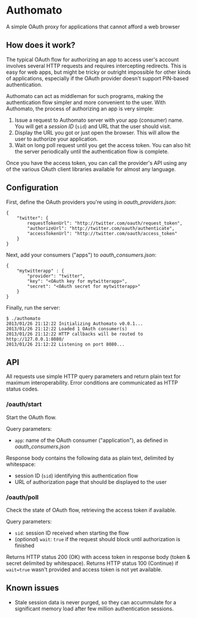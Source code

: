 # Authomato

A simple OAuth proxy for applications that cannot afford a web browser

## How does it work?

The typical OAuth flow for authorizing an app to access user's account
involves several HTTP requests and requires intercepting redirects.
This is easy for web apps, but might be tricky or outright impossible
for other kinds of applications, especially if the OAuth provider
doesn't support PIN-based authentication.

Authomato can act as middleman for such programs, making the authentication
flow simpler and more convenient to the user. With Authomato,
the process of authorizing an app is very simple:

1. Issue a request to Authomato server with your app (consumer) name.
   You will get a _session ID_ (`sid`) and URL that the user should visit.
2. Display the URL you got or just open the browser. This will allow the user
   to authorize your application.
3. Wait on long poll request until you get the access token. You can also hit
   the server periodically until the authentication flow is complete.

Once you have the access token, you can call the provider's API using
any of the various OAuth client libraries available for almost any language.

## Configuration

First, define the OAuth providers you're using in _oauth\_providers.json_:

    {
        "twitter": {
            requestTokenUrl": "http://twitter.com/oauth/request_token",
            "authorizeUrl": "http://twitter.com/oauth/authenticate",
            "accessTokenUrl": "http://twitter.com/oauth/access_token"
        }
    }

Next, add your consumers ("apps") to _oauth_consumers.json_:

    {
        "mytwitterapp" : {
            "provider": "twitter",
            "key": "<OAuth key for mytwitterapp>",
            "secret": "<OAuth secret for mytwitterapp>"
        }
    }

Finally, run the server:

    $ ./authomato
    2013/01/26 21:12:22 Initializing Authomato v0.0.1...
    2013/01/26 21:12:22 Loaded 1 OAuth consumer(s)
    2013/01/26 21:12:22 HTTP callbacks will be routed to http://127.0.0.1:8080/
    2013/01/26 21:12:22 Listening on port 8080...

## API

All requests use simple HTTP query parameters and return plain text
for maximum interoperability. Error conditions are communicated
as HTTP status codes.

### /oauth/start

Start the OAuth flow.

Query parameters:

* `app`: name of the OAuth consumer ("application"), as defined in _oauth_consumers.json_

Response body contains the following data as plain text, delimited by whitespace:

* session ID (`sid`) identifying this authentication flow
* URL of authorization page that should be displayed to the user

### /oauth/poll

Check the state of OAuth flow, retrieving the access token if available.

Query parameters:

* `sid`: session ID received when starting the flow
* (_optional_) `wait`: `true` if the request should block until authorization is finished

Returns HTTP status 200 (OK) with access token in response body
(token & secret delimited by whitespace).
Returns HTTP status 100 (Continue) if `wait=true` wasn't provided and access token
is not yet available.

## Known issues

* Stale session data is never purged, so they can accummulate for a significant memory load
  after few million authentication sessions.
